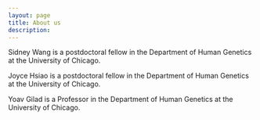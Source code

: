 ```yaml
---
layout: page
title: About us
description: 
---
```


Sidney Wang is a postdoctoral fellow in the Department of Human Genetics at the University of Chicago.

Joyce Hsiao is a postdoctoral fellow in the Department of Human Genetics at the University of Chicago.

Yoav Gilad is a Professor in the Department of Human Genetics at the University of Chicago.






